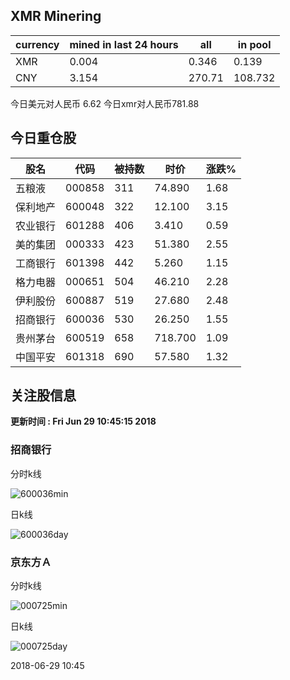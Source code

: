 ## XMR Minering

|currency|mined in last 24 hours|all|in pool|
|---|---|---|---|
|XMR|0.004|0.346|0.139|
|CNY|3.154|270.71|108.732|

今日美元对人民币 6.62	今日xmr对人民币781.88


## 今日重仓股 

|股名|代码|被持数|时价|涨跌%|
|---|---|---|---|---|
|五粮液|000858|311|74.890|1.68|
|保利地产|600048|322|12.100|3.15|
|农业银行|601288|406|3.410|0.59|
|美的集团|000333|423|51.380|2.55|
|工商银行|601398|442|5.260|1.15|
|格力电器|000651|504|46.210|2.28|
|伊利股份|600887|519|27.680|2.48|
|招商银行|600036|530|26.250|1.55|
|贵州茅台|600519|658|718.700|1.09|
|中国平安|601318|690|57.580|1.32|

## 关注股信息
**更新时间 : Fri Jun 29 10:45:15 2018**
### 招商银行 
分时k线

![600036min](http://image.sinajs.cn/newchart/min/n/sh600036.gif)

日k线

![600036day](http://image.sinajs.cn/newchart/daily/n/sh600036.gif)

### 京东方Ａ 
分时k线

![000725min](http://image.sinajs.cn/newchart/min/n/sz000725.gif)

日k线

![000725day](http://image.sinajs.cn/newchart/daily/n/sz000725.gif)

2018-06-29 10:45